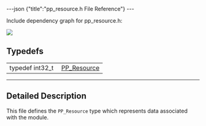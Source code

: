 ---json {"title":"pp_resource.h File Reference"} ---

Include dependency graph for pp_resource.h:

![](/docs/native-client/pepper_beta/c/pp__resource_8h__incl.png)

## Typedefs

<table><tbody><tr class="odd"><td style="text-align: right;">typedef int32_t </td><td><a href="/docs/native-client/pepper_beta/c/group___typedefs#gafdc3895ee80f4750d0d95ae1b677e9b7" class="el">PP_Resource</a></td></tr></tbody></table>

---

<span id="details" class="anchor" style="margin: 0;"></span>

## Detailed Description

This file defines the `PP_Resource` type which represents data associated with the module.
